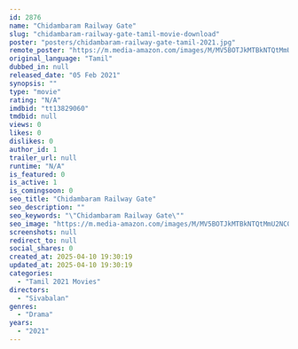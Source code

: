 ```yaml
---
id: 2876
name: "Chidambaram Railway Gate"
slug: "chidambaram-railway-gate-tamil-movie-download"
poster: "posters/chidambaram-railway-gate-tamil-2021.jpg"
remote_poster: "https://m.media-amazon.com/images/M/MV5BOTJkMTBkNTQtMmU2NC00YTgzLTlmNjEtNDg5ZTI0MWVmYTQyXkEyXkFqcGdeQXVyMTI1NDAzMzM0._V1_SX300.jpg"
original_language: "Tamil"
dubbed_in: null
released_date: "05 Feb 2021"
synopsis: ""
type: "movie"
rating: "N/A"
imdbid: "tt13829060"
tmdbid: null
views: 0
likes: 0
dislikes: 0
author_id: 1
trailer_url: null
runtime: "N/A"
is_featured: 0
is_active: 1
is_comingsoon: 0
seo_title: "Chidambaram Railway Gate"
seo_description: ""
seo_keywords: "\"Chidambaram Railway Gate\""
seo_image: "https://m.media-amazon.com/images/M/MV5BOTJkMTBkNTQtMmU2NC00YTgzLTlmNjEtNDg5ZTI0MWVmYTQyXkEyXkFqcGdeQXVyMTI1NDAzMzM0._V1_SX300.jpg"
screenshots: null
redirect_to: null
social_shares: 0
created_at: 2025-04-10 19:30:19
updated_at: 2025-04-10 19:30:19
categories:
  - "Tamil 2021 Movies"
directors:
  - "Sivabalan"
genres:
  - "Drama"
years:
  - "2021"
---
```

